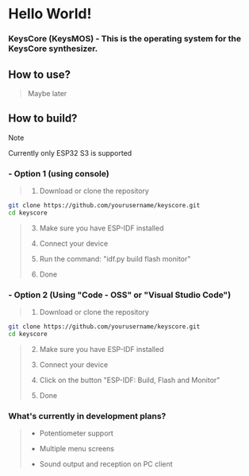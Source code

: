 # Hello World!

### KeysCore (KeysMOS) - This is the operating system for the KeysCore synthesizer.

## How to use?
> Maybe later

## How to build?
> [!NOTE]
> Currently only ESP32 S3 is supported
### - Option 1 (using console)
> 1. Download or clone the repository
```bash
git clone https://github.com/yourusername/keyscore.git 
cd keyscore
```
> 3. Make sure you have ESP-IDF installed
> 
> 4. Connect your device
> 
> 4. Run the command: "idf.py build flash monitor"
> 
> 5. Done

### - Option 2 (Using "Code - OSS" or "Visual Studio Code")
> 1. Download or clone the repository
```bash
git clone https://github.com/yourusername/keyscore.git 
cd keyscore
``` 
> 2. Make sure you have ESP-IDF installed
> 
> 3. Connect your device
> 
> 4. Click on the button "ESP-IDF: Build, Flash and Monitor"
> 
> 5. Done

### What's currently in development plans?
> - Potentiometer support
>
> - Multiple menu screens
>
> - Sound output and reception on PC client

